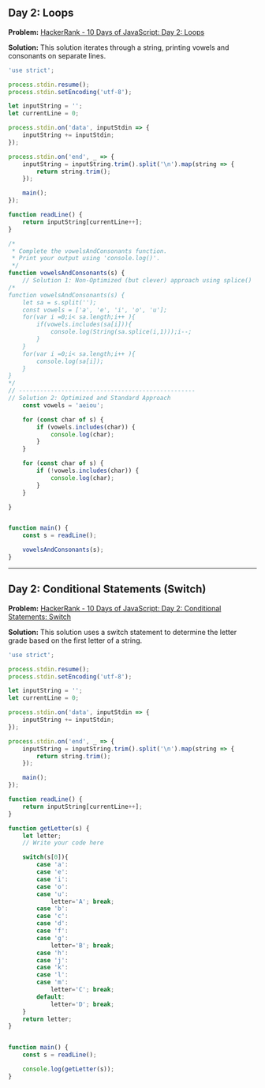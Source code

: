 ## Day 2: Loops

**Problem:** [HackerRank - 10 Days of JavaScript: Day 2: Loops](https://www.hackerrank.com/challenges/js10-loops/problem)

**Solution:** This solution iterates through a string, printing vowels and consonants on separate lines.

```javascript
'use strict';

process.stdin.resume();
process.stdin.setEncoding('utf-8');

let inputString = '';
let currentLine = 0;

process.stdin.on('data', inputStdin => {
    inputString += inputStdin;
});

process.stdin.on('end', _ => {
    inputString = inputString.trim().split('\n').map(string => {
        return string.trim();
    });

    main();
});

function readLine() {
    return inputString[currentLine++];
}

/*
 * Complete the vowelsAndConsonants function.
 * Print your output using 'console.log()'.
 */
function vowelsAndConsonants(s) {
    // Solution 1: Non-Optimized (but clever) approach using splice()
/*
function vowelsAndConsonants(s) {
    let sa = s.split('');
    const vowels = ['a', 'e', 'i', 'o', 'u'];
    for(var i =0;i< sa.length;i++ ){
        if(vowels.includes(sa[i])){
            console.log(String(sa.splice(i,1)));i--;
        }
    }
    for(var i =0;i< sa.length;i++ ){
        console.log(sa[i]);
    }
}
*/
// --------------------------------------------------
// Solution 2: Optimized and Standard Approach
    const vowels = 'aeiou';

    for (const char of s) {
        if (vowels.includes(char)) {
            console.log(char);
        }
    }

    for (const char of s) {
        if (!vowels.includes(char)) {
            console.log(char);
        }
    }

}


function main() {
    const s = readLine();

    vowelsAndConsonants(s);
}
```

---

## Day 2: Conditional Statements (Switch)

**Problem:** [HackerRank - 10 Days of JavaScript: Day 2: Conditional Statements: Switch](https://www.hackerrank.com/challenges/js10-switch/problem)

**Solution:** This solution uses a switch statement to determine the letter grade based on the first letter of a string.

```javascript
'use strict';

process.stdin.resume();
process.stdin.setEncoding('utf-8');

let inputString = '';
let currentLine = 0;

process.stdin.on('data', inputStdin => {
    inputString += inputStdin;
});

process.stdin.on('end', _ => {
    inputString = inputString.trim().split('\n').map(string => {
        return string.trim();
    });

    main();
});

function readLine() {
    return inputString[currentLine++];
}

function getLetter(s) {
    let letter;
    // Write your code here

    switch(s[0]){
        case 'a':
        case 'e':
        case 'i':
        case 'o':
        case 'u':
            letter='A'; break;
        case 'b':
        case 'c':
        case 'd':
        case 'f':
        case 'g':
            letter='B'; break;
        case 'h':
        case 'j':
        case 'k':
        case 'l':
        case 'm':
            letter='C'; break;
        default:
            letter='D'; break;
    }
    return letter;
}


function main() {
    const s = readLine();

    console.log(getLetter(s));
}
```
